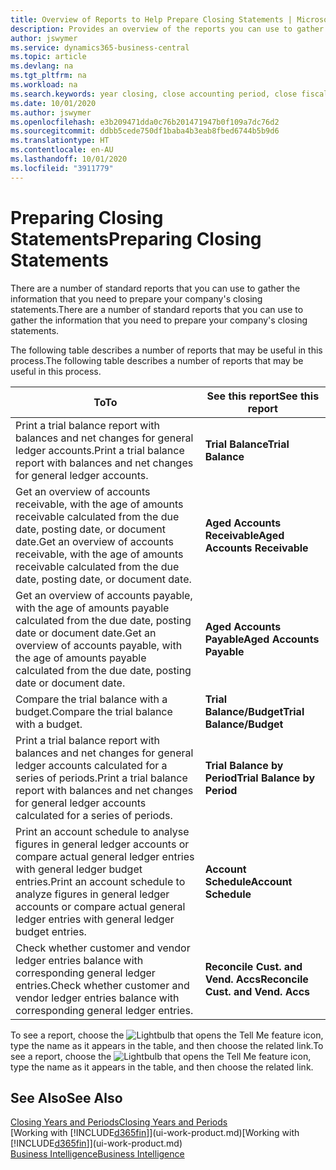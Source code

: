 ```yaml
---
title: Overview of Reports to Help Prepare Closing Statements | Microsoft Docs
description: Provides an overview of the reports you can use to gather information to prepare your company's closing statements when closing the fiscal year.
author: jswymer
ms.service: dynamics365-business-central
ms.topic: article
ms.devlang: na
ms.tgt_pltfrm: na
ms.workload: na
ms.search.keywords: year closing, close accounting period, close fiscal year, aging, creditor payments, vendor payments, assets, liabilities, equity, analysis, reporting, financial report, business intelligence, BI, Power Bi, KPI
ms.date: 10/01/2020
ms.author: jswymer
ms.openlocfilehash: e3b209471dda0c76b201471947b0f109a7dc76d2
ms.sourcegitcommit: ddbb5cede750df1baba4b3eab8fbed6744b5b9d6
ms.translationtype: HT
ms.contentlocale: en-AU
ms.lasthandoff: 10/01/2020
ms.locfileid: "3911779"
---
```

# <a name="preparing-closing-statements"></a><span data-ttu-id="ddaa5-103">Preparing Closing Statements</span><span class="sxs-lookup"><span data-stu-id="ddaa5-103">Preparing Closing Statements</span></span>
<span data-ttu-id="ddaa5-104">There are a number of standard reports that you can use to gather the information that you need to prepare your company's closing statements.</span><span class="sxs-lookup"><span data-stu-id="ddaa5-104">There are a number of standard reports that you can use to gather the information that you need to prepare your company's closing statements.</span></span>

<span data-ttu-id="ddaa5-105">The following table describes a number of reports that may be useful in this process.</span><span class="sxs-lookup"><span data-stu-id="ddaa5-105">The following table describes a number of reports that may be useful in this process.</span></span>  

| <span data-ttu-id="ddaa5-106">To</span><span class="sxs-lookup"><span data-stu-id="ddaa5-106">To</span></span> | <span data-ttu-id="ddaa5-107">See this report</span><span class="sxs-lookup"><span data-stu-id="ddaa5-107">See this report</span></span> |
| --- | --- |
| <span data-ttu-id="ddaa5-108">Print a trial balance report with balances and net changes for general ledger accounts.</span><span class="sxs-lookup"><span data-stu-id="ddaa5-108">Print a trial balance report with balances and net changes for general ledger accounts.</span></span> |<span data-ttu-id="ddaa5-109">**Trial Balance**</span><span class="sxs-lookup"><span data-stu-id="ddaa5-109">**Trial Balance**</span></span> |
| <span data-ttu-id="ddaa5-110">Get an overview of accounts receivable, with the age of amounts receivable calculated from the due date, posting date, or document date.</span><span class="sxs-lookup"><span data-stu-id="ddaa5-110">Get an overview of accounts receivable, with the age of amounts receivable calculated from the due date, posting date, or document date.</span></span> |<span data-ttu-id="ddaa5-111">**Aged Accounts Receivable**</span><span class="sxs-lookup"><span data-stu-id="ddaa5-111">**Aged Accounts Receivable**</span></span> |
| <span data-ttu-id="ddaa5-112">Get an overview of accounts payable, with the age of amounts payable calculated from the due date, posting date or document date.</span><span class="sxs-lookup"><span data-stu-id="ddaa5-112">Get an overview of accounts payable, with the age of amounts payable calculated from the due date, posting date or document date.</span></span> |<span data-ttu-id="ddaa5-113">**Aged Accounts Payable**</span><span class="sxs-lookup"><span data-stu-id="ddaa5-113">**Aged Accounts Payable**</span></span> |
| <span data-ttu-id="ddaa5-114">Compare the trial balance with a budget.</span><span class="sxs-lookup"><span data-stu-id="ddaa5-114">Compare the trial balance with a budget.</span></span> |<span data-ttu-id="ddaa5-115">**Trial Balance/Budget**</span><span class="sxs-lookup"><span data-stu-id="ddaa5-115">**Trial Balance/Budget**</span></span> |
| <span data-ttu-id="ddaa5-116">Print a trial balance report with balances and net changes for general ledger accounts calculated for a series of periods.</span><span class="sxs-lookup"><span data-stu-id="ddaa5-116">Print a trial balance report with balances and net changes for general ledger accounts calculated for a series of periods.</span></span> |<span data-ttu-id="ddaa5-117">**Trial Balance by Period**</span><span class="sxs-lookup"><span data-stu-id="ddaa5-117">**Trial Balance by Period**</span></span> |
| <span data-ttu-id="ddaa5-118">Print an account schedule to analyse figures in general ledger accounts or compare actual general ledger entries with general ledger budget entries.</span><span class="sxs-lookup"><span data-stu-id="ddaa5-118">Print an account schedule to analyze figures in general ledger accounts or compare actual general ledger entries with general ledger budget entries.</span></span> |<span data-ttu-id="ddaa5-119">**Account Schedule**</span><span class="sxs-lookup"><span data-stu-id="ddaa5-119">**Account Schedule**</span></span> |
| <span data-ttu-id="ddaa5-120">Check whether customer and vendor ledger entries balance with corresponding general ledger entries.</span><span class="sxs-lookup"><span data-stu-id="ddaa5-120">Check whether customer and vendor ledger entries balance with corresponding general ledger entries.</span></span> |<span data-ttu-id="ddaa5-121">**Reconcile Cust. and Vend. Accs**</span><span class="sxs-lookup"><span data-stu-id="ddaa5-121">**Reconcile Cust. and Vend. Accs**</span></span> |

<span data-ttu-id="ddaa5-122">To see a report, choose the ![Lightbulb that opens the Tell Me feature](media/ui-search/search_small.png "Tell me what you want to do") icon, type the name as it appears in the table, and then choose the related link.</span><span class="sxs-lookup"><span data-stu-id="ddaa5-122">To see a report, choose the ![Lightbulb that opens the Tell Me feature](media/ui-search/search_small.png "Tell me what you want to do") icon, type the name as it appears in the table, and then choose the related link.</span></span>

## <a name="see-also"></a><span data-ttu-id="ddaa5-123">See Also</span><span class="sxs-lookup"><span data-stu-id="ddaa5-123">See Also</span></span>
[<span data-ttu-id="ddaa5-124">Closing Years and Periods</span><span class="sxs-lookup"><span data-stu-id="ddaa5-124">Closing Years and Periods</span></span>](year-close-years-periods.md)  
<span data-ttu-id="ddaa5-125">[Working with [!INCLUDE[d365fin](includes/d365fin_md.md)]](ui-work-product.md)</span><span class="sxs-lookup"><span data-stu-id="ddaa5-125">[Working with [!INCLUDE[d365fin](includes/d365fin_md.md)]](ui-work-product.md)</span></span>  
[<span data-ttu-id="ddaa5-126">Business Intelligence</span><span class="sxs-lookup"><span data-stu-id="ddaa5-126">Business Intelligence</span></span>](bi.md)
